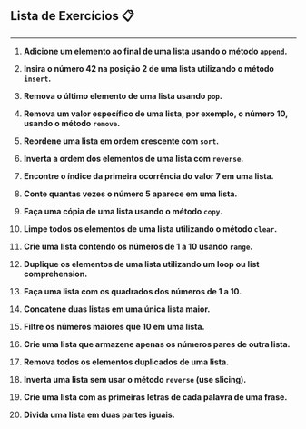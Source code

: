 ## **Lista de Exercícios** 📋 

--------------------------------------------------------------------------------------------------------------------------------------------------------------

1. **Adicione um elemento ao final de uma lista usando o método `append`.**

2. **Insira o número 42 na posição 2 de uma lista utilizando o método `insert`.**

3. **Remova o último elemento de uma lista usando `pop`.**

4. **Remova um valor específico de uma lista, por exemplo, o número 10, usando o método `remove`.**

5. **Reordene uma lista em ordem crescente com `sort`.**

6. **Inverta a ordem dos elementos de uma lista com `reverse`.**

7. **Encontre o índice da primeira ocorrência do valor 7 em uma lista.**

8. **Conte quantas vezes o número 5 aparece em uma lista.**

9. **Faça uma cópia de uma lista usando o método `copy`.**

10. **Limpe todos os elementos de uma lista utilizando o método `clear`.**

11. **Crie uma lista contendo os números de 1 a 10 usando `range`.**

12. **Duplique os elementos de uma lista utilizando um loop ou list comprehension.**

13. **Faça uma lista com os quadrados dos números de 1 a 10.**

14. **Concatene duas listas em uma única lista maior.**

15. **Filtre os números maiores que 10 em uma lista.**

16. **Crie uma lista que armazene apenas os números pares de outra lista.**

17. **Remova todos os elementos duplicados de uma lista.**

18. **Inverta uma lista sem usar o método `reverse` (use slicing).**

19. **Crie uma lista com as primeiras letras de cada palavra de uma frase.**

20. **Divida uma lista em duas partes iguais.**
